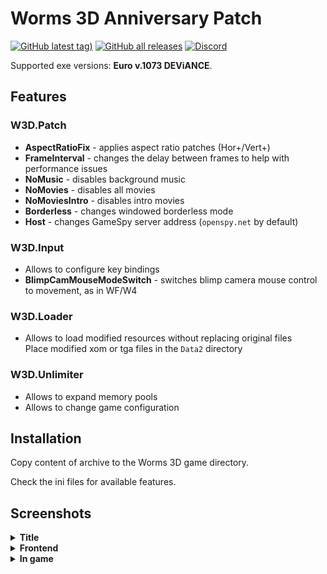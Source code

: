 # Worms 3D Anniversary Patch

[![GitHub latest tag)](https://img.shields.io/github/v/tag/heatray/W3DPatch?label=latest)](https://github.com/heatray/W3DPatch/releases/latest) [![GitHub all releases](https://img.shields.io/github/downloads/heatray/W3DPatch/total)](https://github.com/heatray/W3DPatch/releases) [![Discord](https://img.shields.io/discord/455020679696482306?label=W4Tweaks&logo=discord&logoColor=white)](https://discord.gg/sdKqGu6)

Supported exe versions: **Euro v.1073 DEViANCE**.

## Features

### W3D.Patch

* **AspectRatioFix** - applies aspect ratio patches (Hor+/Vert+)
* **FrameInterval** - changes the delay between frames to help with performance issues
* **NoMusic** - disables background music
* **NoMovies** - disables all movies
* **NoMoviesIntro** - disables intro movies
* **Borderless** - changes windowed borderless mode
* **Host** - changes GameSpy server address (`openspy.net` by default)

### W3D.Input

* Allows to configure key bindings
* **BlimpCamMouseModeSwitch** - switches blimp camera mouse control to movement, as in WF/W4

### W3D.Loader

* Allows to load modified resources without replacing original files  
Place modified xom or tga files in the `Data2` directory

### W3D.Unlimiter

* Allows to expand memory pools
* Allows to change game configuration

## Installation

Copy content of archive to the Worms 3D game directory.

Check the ini files for available features.

## Screenshots

<details><summary><b>Title</b></summary>

![](.github/images/title_1350x1080.jpg "5:4")
![](.github/images/title_1440x1080.jpg "4:3")
![](.github/images/title_1728x1080.jpg "16:10")
![](.github/images/title_1920x1080.jpg "16:9")
![](.github/images/title_2560x1080.jpg "21:9")
![](.github/images/title_3840x1080.jpg "32:9")

</details>
<details><summary><b>Frontend</b></summary>

![](.github/images/frontend_1350x1080.jpg "5:4")
![](.github/images/frontend_1440x1080.jpg "4:3")
![](.github/images/frontend_1728x1080.jpg "16:10")
![](.github/images/frontend_1920x1080.jpg "16:9")
![](.github/images/frontend_2560x1080.jpg "21:9")
![](.github/images/frontend_3840x1080.jpg "32:9")

</details>
<details><summary><b>In game</b></summary>

![](.github/images/ingame_1350x1080.jpg "5:4")
![](.github/images/ingame_1440x1080.jpg "4:3")
![](.github/images/ingame_1728x1080.jpg "16:10")
![](.github/images/ingame_1920x1080.jpg "16:9")
![](.github/images/ingame_2560x1080.jpg "21:9")
![](.github/images/ingame_3840x1080.jpg "32:9")

</details>
